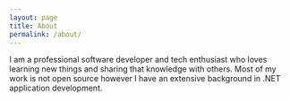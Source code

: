 ```yaml
---
layout: page
title: About
permalink: /about/
---
```

I am a professional software developer and tech enthusiast who loves learning new things and sharing that knowledge with others. Most of my work is not open source however I have an extensive background in .NET application development.